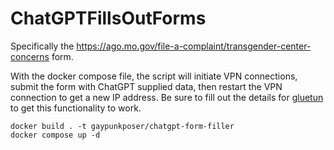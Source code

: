 # ChatGPTFillsOutForms

Specifically the https://ago.mo.gov/file-a-complaint/transgender-center-concerns form.

With the docker compose file, the script will initiate VPN connections, submit the form with ChatGPT supplied data, then restart the VPN connection to get a new IP address.
Be sure to fill out the details for [gluetun](https://github.com/qdm12/gluetun) to get this functionality to work.

    docker build . -t gaypunkposer/chatgpt-form-filler
    docker compose up -d
